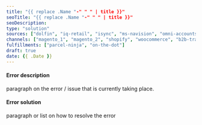 ```yaml
---
title: "{{ replace .Name "-" " " | title }}"
seoTitle: "{{ replace .Name "-" " " | title }}"
seoDescription: 
type: "solution"
sources: ["dolfin", "iq-retail", "isync", "ms-navision", "omni-accounts", "pastel-partner", "sage-50cloud-pastel-xpress", "sage-200-evolution", "sage-300cloud", "sage-business-cloud-financials", "sage-evolution", "sage-one", "sage-pastel-evolution", "sap", "syspro" ]
channels: ["magento_1", "magento_2", "shopify", "woocommerce", "b2b-trade-store", "takealot"]
fulfillments: ["parcel-ninja", "on-the-dot"]
draft: true
date: {{ .Date }}
---
```


#### Error description
paragraph on the error / issue that is currently taking place.

#### Error solution
paragraph or list on how to resolve the error